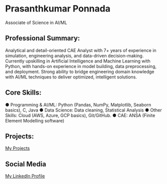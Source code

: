 # Prasanthkumar Ponnada
Associate of Science in AI/ML

## Professional Summary:
Analytical and detail-oriented CAE Analyst with 7+ years of experience in simulation, engineering analysis, and data-driven decision-making. Currently upskilling in Artificial Intelligence and Machine Learning with Python, with hands-on experience in model building, data preprocessing, and deployment. Strong ability to bridge engineering domain knowledge with AI/ML techniques to deliver optimized, intelligent solutions.

## Core Skills:
  ●	Programming & AI/ML: Python (Pandas, NumPy, Matplotlib, Seaborn basics), C, Java
  ●	Data Science: Data cleaning, Statistical Analysis
  ●	Other Skills: Cloud (AWS, Azure, GCP basics), Git/GitHub.
  ●	CAE: ANSA (Finite Element Modelling software)

## Projects:
  <a href="https://github.com/prasanthppk/projects/" target="_blank">My Projects</a>

## Social Media
  <a href="https://www.linkedin.com/in/prasanthponnada/" target="_blank">My LinkedIn Profile</a>
